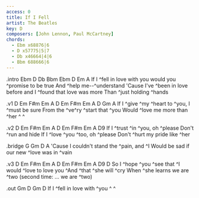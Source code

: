 ```yaml
---
access: 0
title: If I Fell
artist: The Beatles
key: D
composers: [John Lennon, Paul McCartney]
chords:
  - Ebm x68876|6
  - D x57775|5|7
  - Db x46664|4|6
  - Bbm 688666|6
---
```

.intro Ebm D Db Bbm Ebm D Em A
If I ^fell in love with you would you ^promise to be true
And ^help me--^understand 
'Cause I've ^been in love before and I ^found that love was more
Than ^just holding ^hands 

.v1 D Em F#m Em A D Em F#m Em A D Gm A
If I ^give ^my ^heart to ^you, I ^must be sure
From the ^ve^ry ^start that ^you 
Would ^love me more than ^her   ^ ^

.v2 D Em F#m Em A D Em F#m Em A D9
If I ^trust ^in ^you, oh ^please 
Don't ^run and hide
If I ^love ^you ^too, oh ^please 
Don't ^hurt my pride like ^her 

.bridge G Gm D A
'Cause I couldn't stand the ^pain, and ^I 
Would be sad if our new ^love was in ^vain 

.v3 D Em F#m Em A D Em F#m Em A D9 D
So I ^hope ^you ^see that ^I would ^love to love you
^And ^that ^she will ^cry 
When ^she learns we are ^two   (second time: ... we are ^two)

.out Gm D Gm D
If I ^fell in love with ^you   ^ ^
